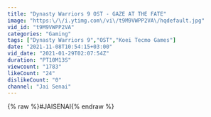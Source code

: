 ```yaml
---
title: "Dynasty Warriors 9 OST - GAZE AT THE FATE"
image: "https:\/\/i.ytimg.com\/vi\/t9M9VWPP2VA\/hqdefault.jpg"
vid_id: "t9M9VWPP2VA"
categories: "Gaming"
tags: ["Dynasty Warriors 9","OST","Koei Tecmo Games"]
date: "2021-11-08T10:54:15+03:00"
vid_date: "2021-01-29T02:07:54Z"
duration: "PT10M13S"
viewcount: "1783"
likeCount: "24"
dislikeCount: "0"
channel: "Jai Senai"
---
```

{% raw %}#JAISENAI{% endraw %}
